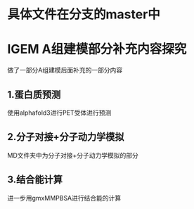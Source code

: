 # 具体文件在分支的master中
# IGEM A组建模部分补充内容探究
做了一部分A组建模后面补充的一部分内容
## 1.蛋白质预测
使用alphafold3进行PET受体进行预测
## 2.分子对接+分子动力学模拟
MD文件夹中为分子对接+分子动力学模拟的部分
## 3.结合能计算
进一步用gmxMMPBSA进行结合能的计算
